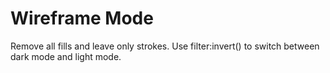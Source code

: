 # Wireframe Mode
Remove all fills and leave only strokes.
Use filter:invert() to switch between dark mode and light mode.
